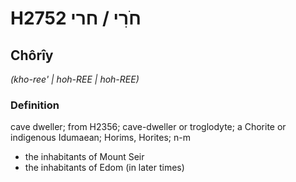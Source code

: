 # H2752 חֹרִי / חרי

## Chôrîy

_(kho-ree' | hoh-REE | hoh-REE)_

### Definition

cave dweller; from H2356; cave-dweller or troglodyte; a Chorite or indigenous Idumaean; Horims, Horites; n-m

- the inhabitants of Mount Seir
- the inhabitants of Edom (in later times)
